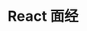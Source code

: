 <!--
 * @LineStart: -------------------------------------------
 * @Copyright: © 2020, itclanCoder. All rights reserved.
 * @LineEnd: ----------------------------------------------
 * @Product: 
 * @Mode Name: 
 * @Autor: vxPublic:itclanCoder
 * @Date: 2020-06-01 21:52:06
 * @Version: xxx.v1.0
 * @LastEditors: 川川
 * @LastEditTime: 2020-06-01 22:15:49
 * @Description: 
-->

# React 面经
